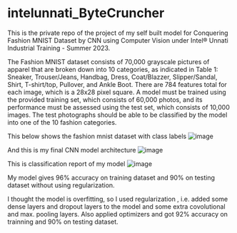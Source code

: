 # intelunnati_ByteCruncher
This is the private repo of the project of my self built model for Conquering Fashion MNIST Dataset by CNN using Computer Vision under Intel® Unnati Industrial Training - Summer 2023.

The Fashion MNIST dataset consists of 70,000 grayscale pictures of apparel that are broken down into 10 categories, as indicated in Table 1: Sneaker, Trouser/Jeans, Handbag, Dress, Coat/Blazzer, Slipper/Sandal, Shirt, T-shirt/top, Pullover, and Ankle Boot. There are 784 features total for each image, which is a 28x28 pixel square. A model must be trained using the provided training set, which consists of 60,000 photos, and its performance must be assessed using the test set, which consists of 10,000 images. The test photographs should be able to be classified by the model into one of the 10 fashion categories.

This below shows the fashion mnist dataset with class labels
![image](https://github.com/svivek2002/intelunnati_ByteCruncher/assets/97838886/e560f04b-a31b-4278-8637-701bfb6a82b1)


And this is my final CNN model architecture 
![image](https://github.com/svivek2002/intelunnati_ByteCruncher/assets/97838886/c5f95270-13d5-467d-9b10-070dd22be933)


This is classification report of my model
![image](https://github.com/svivek2002/intelunnati_ByteCruncher/assets/97838886/749d62ee-d16f-403d-88f8-db3dd78ce69f)


My model gives 96% accuracy on training dataset and 90% on testing dataset without using regularization.

I thought the model is overfitting, so I used regularization , i.e. added some dense layers and dropout layers to the model and some extra covolutional and max. pooling layers. Also applied optimizers and got 92% accuracy on trainning and 90% on testing dataset.
